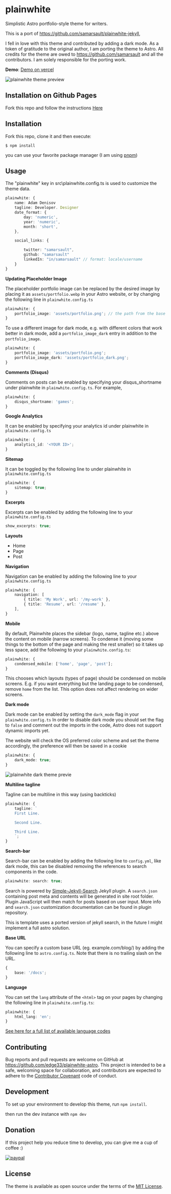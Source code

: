 # plainwhite

Simplistic Astro portfolio-style theme for writers.

This is a port of https://github.com/samarsault/plainwhite-jekyll,

I fell in love with this theme and contributed by adding a dark mode. As a token of gratitude to the original author, I am porting the theme to Astro. All credits for the theme are owed to https://github.com/samarsault and all the contributors. I am solely responsible for the porting work.

**Demo**: [Demo on vercel](https://plainwhite-astro.vercel.app/)

![plainwhite theme preview](/screenshot.png)

## Installation on Github Pages

Fork this repo and follow the instructions [Here](https://docs.astro.build/it/guides/deploy/github/)

## Installation

Fork this repo, clone it and then execute:

    $ npm install

you can use your favorite package manager (I am using [pnpm](https://pnpm.io/it/))

## Usage

The "plainwhite" key in src\plainwhite.config.ts is used to customize the theme data.

```typescript
plainwhite: {
    name: Adam Denisov
    tagline: Developer. Designer
    date_format: {
        day: 'numeric',
        year: 'numeric',
        month: 'short',
    },

    social_links: {

        twitter: "samarsault",
        github: "samarsault"
        linkedIn: "in/samarsault" // format: locale/username
    }
}
```

**Updating Placeholder Image**

The placeholder portfolio image can be replaced by the desired image by placing it as `assets/portfolio.webp` in your Astro website, or by changing the following line in `plainwhite.config.ts`

```typescript
plainwhite: {
    portfolio_image: 'assets/portfolio.png'; // the path from the base directory of the site to the image to display (no / at the start)
}
```

To use a different image for dark mode, e.g. with different colors that work better in dark mode, add a `portfolio_image_dark` entry in addition to the `portfolio_image`.

```typescript
plainwhite: {
    portfolio_image: 'assets/portfolio.png';
    portfolio_image_dark: 'assets/portfolio_dark.png';
}
```

**Comments (Disqus)**

Comments on posts can be enabled by specifying your disqus_shortname under plainwhite in `plainwhite.config.ts`. For example,

```typescript
plainwhite: {
    disqus_shortname: 'games';
}
```

**Google Analytics**

It can be enabled by specifying your analytics id under plainwhite in `plainwhite.config.ts`

```typescript
plainwhite: {
    analytics_id: '<YOUR ID>';
}
```

**Sitemap**

It can be toggled by the following line to under plainwhite in `plainwhite.config.ts`

```typescript
plainwhite: {
    sitemap: true;
}
```

**Excerpts**

Excerpts can be enabled by adding the following line to your `plainwhite.config.ts`

```typescript
show_excerpts: true;
```

**Layouts**

-   Home
-   Page
-   Post

**Navigation**

Navigation can be enabled by adding the following line to your `plainwhite.config.ts`

```typescript
plainwhite: {
    navigation: [
        { title: 'My Work', url: '/my-work' },
        { title: 'Resume', url: '/resume' },
    ],
}
```

**Mobile**

By default, Plainwhite places the sidebar (logo, name, tagline etc.) above the content on mobile (narrow screens).
To condense it (moving some things to the bottom of the page and making the rest smaller) so it takes up less space, add the following to your `plainwhite.config.ts`:

```typescript
plainwhite: {
    condensed_mobile: ['home', 'page', 'post'];
}
```

This chooses which layouts (types of page) should be condensed on mobile screens. E.g. if you want everything but the landing page to be condensed, remove `home` from the list. This option does not affect rendering on wider screens.

**Dark mode**

Dark mode can be enabled by setting the `dark_mode` flag in your `plainwhite.config.ts`
In order to disable dark mode you should set the flag to `false` and comment out the imports in the code, Astro does not support dynamic imports yet.

The website will check the OS preferred color scheme and set the theme accordingly, the preference will then be saved in a cookie

```typescript
plainwhite: {
    dark_mode: true;
}
```

![plainwhite dark theme previe](/dark.png)

**Multiline tagline**

Tagline can be multiline in this way (using backticks)

```typescript
plainwhite: {
    tagline: `
    First Line.

    Second Line.

    Third Line.
    `;
}
```

**Search-bar**

Search-bar can be enabled by adding the following line to `config.yml`, like dark mode, this can be disabled removing the references to search components in the code.

```typescript
plainwhite: search: true;
```

Search is powered by [Simple-Jekyll-Search](https://github.com/christian-fei/Simple-Jekyll-Search) Jekyll plugin. A `search.json` containing post meta and contents will be generated in site root folder. Plugin JavaScript will then match for posts based on user input. More info and `search.json` customization documentation can be found in plugin repository.

This is template uses a ported version of jekyll search, in the future I might implement a full astro solution.

**Base URL**

You can specify a custom base URL (eg. example.com/blog/) by adding the following line to `astro.config.ts`. Note that there is no trailing slash on the URL.

```typescript
{
    base: '/docs';
}
```

**Language**

You can set the `lang` attribute of the `<html>` tag on your pages by changing the following line in `plainwhite.config.ts`:

```typescript
plainwhite: {
    html_lang: 'en';
}
```

[See here for a full list of available language codes](https://www.w3schools.com/tags/ref_country_codes.asp)

## Contributing

Bug reports and pull requests are welcome on GitHub at https://github.com/edge33/plainwhite-astro. This project is intended to be a safe, welcoming space for collaboration, and contributors are expected to adhere to the [Contributor Covenant](http://contributor-covenant.org) code of conduct.

## Development

To set up your environment to develop this theme, run `npm install`.

then run the dev instance with `npm dev`

## Donation

If this project help you reduce time to develop, you can give me a cup of coffee :)

[![paypal](https://www.paypalobjects.com/en_US/i/btn/btn_donateCC_LG.gif)](https://paypal.me/francescomaida91)

## License

The theme is available as open source under the terms of the [MIT License](https://opensource.org/licenses/MIT).
